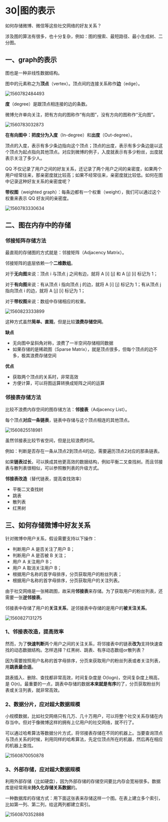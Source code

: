 # 30|图的表示

如何存储微博、微信等这些社交网络的好友关系？

涉及图的算法有很多，也十分复杂，例如：图的搜索、最短路径、最小生成树、二分图。

## 一、graph的表示

图也是一种非线性数据结构。

图中的元素称之为**顶点**（vertex）。顶点间的连接关系称作**边**（edge）。

![1560782484493](C:\Users\asus\AppData\Roaming\Typora\typora-user-images\1560782484493.png)

**度**（degree）是跟顶点相连接的边的条数。



微博允许单向关注，把有方向的图称作“有向图”，没有方向的图称作“无向图”。

![1560783032873](C:\Users\asus\AppData\Roaming\Typora\typora-user-images\1560783032873.png)

**在有向图中：**把度分为**入度**（In-degree）和**出度**（Out-degree）。

顶点的入度，表示有多少条边指向这个顶点；顶点的出度，表示有多少条边是以这个顶点为起点指向其他顶点。对应到微博的例子，入度就表示有多少粉丝，出度就表示关注了多少人。



QQ 不仅记录了用户之间的好友关系，还记录了两个用户之间的亲密度，如果两个用户经常往来，那亲密度就比较高；如果不经常往来，亲密度就比较低。如何在图中记录这种好友关系的亲密度呢？

**带权图**（weighted graph）：每条边都有一个权重（weight），我们可以通过这个权重来表示 QQ 好友间的亲密度。

![1560783330634](C:\Users\asus\AppData\Roaming\Typora\typora-user-images\1560783330634.png)

## 二、图在内存中的存储

### 邻接矩阵存储方法

最直观的存储图的方式就是：邻接矩阵（Adjacency Matrix）。

邻接矩阵的底层依赖一个**二维数组**。

对于**无向图**来说：顶点 i 与顶点 j 之间有边，就将 A [i] [j] 和 A [j] [i] 标记为 1；

对于**有向图**来说：有从顶点 i 指向顶点 j 的边，就将 A [i] [j] 标记为 1；有从顶点 j 指向顶点 i 的边，就将 A [j] [i] 标记为 1；

对于**带权图**来说：数组中存储相应的权重。

![1560823333899](C:\Users\asus\AppData\Roaming\Typora\typora-user-images\1560823333899.png)

这种方式虽然**简单、直观**，但是比较**浪费存储空间**。

**缺点**

* 无向图中呈斜角对称，浪费了一半空间存储相同数据
* 如果存储的是稀疏图（Sparse Matrix），就是顶点很多，但每个顶点的边不多，极其浪费存储空间

**优点**

*  获取两个顶点的关系时，非常高效
* 方便计算，可以将图运算转换成矩阵之间的运算

### 邻接表存储方法

比较不浪费内存空间的图存储方法：**邻接表**（Adjacency List）。

每个顶点**对应一条链表**，链表中存储与这个顶点相连的其他顶点。

![1560825518981](C:\Users\asus\AppData\Roaming\Typora\typora-user-images\1560825518981.png)

虽然邻接表比较节省空间，但是比较浪费时间。

例如：判断是否存在一条从顶点2到顶点4的边，需要遍历顶点2对应的那条链表。

如果**链表过长**，可以换成其他更高效的数据结构，例如平衡二叉查找树。而且邻接表与散列表很相似，可以参照散列表的升级方式。

**邻接表改造**（替代链表，提高查找效率）

* 平衡二叉查找树
* 跳表
* 散列表
* 红黑树

## 三、如何存储微博中好友关系

针对微博中用户关系，假设需要支持以下操作：

* 判断用户 A 是否关注了用户 B； 
* 判断用户 A 是否被 B 关注； 
* 用户 A 关注用户 B；
* 用户 A 取消关注用户 B； 
* 根据用户名称的首字母排序，分页获取用户的粉丝列表； 
* 根据用户名称的首字母排序，分页获取用户的关注列表。

由于社交网络是一张稀疏图，故采用**邻接表**来存储。为了获取用户的粉丝列表，还需要一张**逆邻接表**。

邻接表中存储了用户的**关注关系**，逆邻接表中存储的是用户的**被关注关系**。

![1560827131275](C:\Users\asus\AppData\Roaming\Typora\typora-user-images\1560827131275.png)

### 1、邻接表改造，提高效率

然而，为了**快速判断**两个用户之间的关注关系，将邻接表中的链表**改为**支持快速查找的动态数据结构。怎样选择？红黑树、跳表、有序动态数组or散列表？

因为需要按照用户名称的首字母排序，分页来获取用户的粉丝列表或者关注列表，用**跳表最合适**。

跳表插入、删除、查找都非常高效，时间复杂度是 O(logn)，空间复杂度上稍高，是 O(n)。最重要的一点，跳表中存储的数据**本来就是有序**的了，分页获取粉丝列表或关注列表，就非常高效。

### 2、数据分片，应对超大数据规模

小规模数据，比如社交网络只有几万、几十万用户，可以将整个社交关系存储在内存当中。但对于像微博这样的拥有上亿用户的社交网络，就不行了。

可以通过哈希算法等数据分片方式，将邻接表存储在不同的机器上。当要查询顶点与顶点关系的时候，利用同样的哈希算法，先定位顶点所在的机器，然后再在相应的机器上查找。

![1560870050878](C:\Users\asus\AppData\Roaming\Typora\typora-user-images\1560870050878.png)

### 3、外部存储，应对超大数据规模

利用外部存储（比如硬盘），因为外部存储的存储空间要比内存会宽裕很多。数据库是经常用来**持久化存储关系数据**的。

一种数据库的存储方式：用下面这张表来存储这样一个图。在表上建立多个索引，比如第一列、第二列，给这两列都建立索引。

![1560870352888](C:\Users\asus\AppData\Roaming\Typora\typora-user-images\1560870352888.png)


